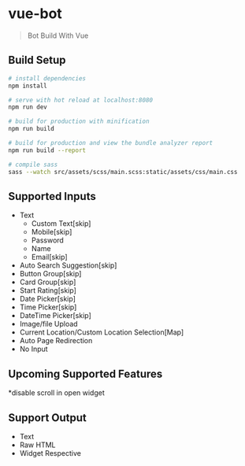 # vue-bot

> Bot Build With Vue

## Build Setup

``` bash
# install dependencies
npm install

# serve with hot reload at localhost:8080
npm run dev

# build for production with minification
npm run build

# build for production and view the bundle analyzer report
npm run build --report

# compile sass
sass --watch src/assets/scss/main.scss:static/assets/css/main.css
```

Supported Inputs
-----------------------
* Text 
  - Custom Text[skip]
  - Mobile[skip]
  - Password
  - Name
  - Email[skip]
* Auto Search Suggestion[skip]
* Button Group[skip]
* Card Group[skip]
* Start Rating[skip]
* Date Picker[skip]
* Time Picker[skip]
* DateTime Picker[skip]
* Image/file Upload
* Current Location/Custom Location Selection[Map]
* Auto Page Redirection
* No Input

Upcoming Supported Features
---------------------------
*disable scroll in open widget


Support Output
----------------
* Text
* Raw HTML
* Widget Respective

